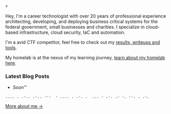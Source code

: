 💀

Hey, I'm a career technologist with over 20 years of professional experience architecting, developing, and deploying business critical systems for the federal government, small businesses and charities. I specialize in cloud-based infrastructure, cloud security, IaC and automation.

I'm a avid CTF competitor, feel free to check out my [results, writeups and tools](https://github.com/dancrodev/cyberctf).

My homelab is at the nexus of my learning journey, [learn about my homelab here](https://github.com/dancrodev/homelab).

### Latest Blog Posts

- Soon™

`.... . .-.. .-.. ---  - .... . .-. .  ... - .-. .- -. --. . .-.`

[More about me &rarr;](https://dancro.dev)
